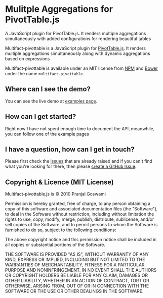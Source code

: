# Mulitple Aggregations for PivotTable.js

A JavaScript plugin for PivotTable.js. It renders multiple aggregations simultaneously with added configurations for rendering beautiful tables 


Multifact-pivottable is a JavaScript plugin for [PivotTable.js](https://pivottable.js.org/examples/). It renders multiple aggregations simultaneously along with dynamic aggregations based on expressions

Multifact-pivottable is available under an MIT license from [NPM](https://www.npmjs.com/package/multifact-pivottable) and [Bower](http://bower.io/) under the name `multifact-pivottable`.


## Where can I see the demo?

You can see the live demo at [examples page](http://pranjal-goswami.in/multifact-pivottable/examples/index.html).

## How can I get started?

Right now I have not spent enough time to document the API, meanwhile, you can follow one of the example pages


## I have a question, how can I get in touch?

Please first check the [issues](https://github.com/pranjal-goswami/multifact-pivottable/issues) that are already raised and if you can't find what you're looking for there, then please [create a GitHub Issue](https://github.com/pranjal-goswami/multifact-pivottable/issues/new). 


## Copyright & Licence (MIT License)

Multifact-pivottable.js is © 2010 Pranjal Goswami

Permission is hereby granted, free of charge, to any person obtaining a copy of this software and associated documentation files (the "Software"), to deal in the Software without restriction, including without limitation the rights to use, copy, modify, merge, publish, distribute, sublicense, and/or sell copies of the Software, and to permit persons to whom the Software is furnished to do so, subject to the following conditions:

The above copyright notice and this permission notice shall be included in all copies or substantial portions of the Software.

THE SOFTWARE IS PROVIDED "AS IS", WITHOUT WARRANTY OF ANY KIND, EXPRESS OR IMPLIED, INCLUDING BUT NOT LIMITED TO THE WARRANTIES OF MERCHANTABILITY, FITNESS FOR A PARTICULAR PURPOSE AND NONINFRINGEMENT. IN NO EVENT SHALL THE AUTHORS OR COPYRIGHT HOLDERS BE LIABLE FOR ANY CLAIM, DAMAGES OR OTHER LIABILITY, WHETHER IN AN ACTION OF CONTRACT, TORT OR OTHERWISE, ARISING FROM, OUT OF OR IN CONNECTION WITH THE SOFTWARE OR THE USE OR OTHER DEALINGS IN THE SOFTWARE.
